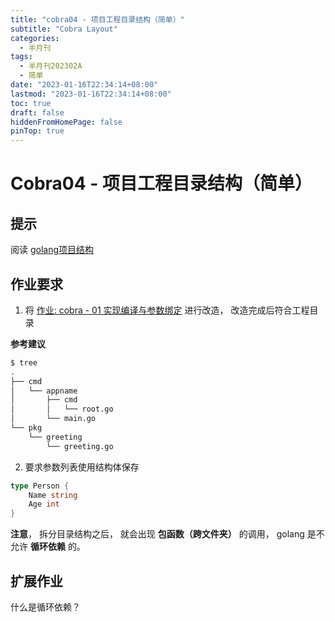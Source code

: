 ```yaml
---
title: "cobra04 - 项目工程目录结构（简单）"
subtitle: "Cobra Layout"
categories:
  - 半月刊
tags:
  - 半月刊202302A
  - 简单
date: "2023-01-16T22:34:14+08:00"
lastmod: "2023-01-16T22:34:14+08:00"
toc: true
draft: false
hiddenFromHomePage: false
pinTop: true
---
```




# Cobra04 - 项目工程目录结构（简单）

## 提示

阅读 [golang项目结构](https://github.com/golang-standards/project-layout) 

## 作业要求

1. 将 [作业: cobra - 01 实现编译与参数绑定](https://www.devopscamp.cc/semi-plan-202301-2/posts/homework/cobra01/) 进行改造， 改造完成后符合工程目录

**参考建议**

```bash
$ tree
.
├── cmd
│   └── appname
│       ├── cmd
│       │   └── root.go
│       └── main.go
└── pkg
    └── greeting
        └── greeting.go
```

2. 要求参数列表使用结构体保存

```go
type Person {
    Name string
    Age int
}
```

**注意**， 拆分目录结构之后， 就会出现 **包函数（跨文件夹）** 的调用， golang 是不允许 **循环依赖** 的。

## 扩展作业

什么是循环依赖？
